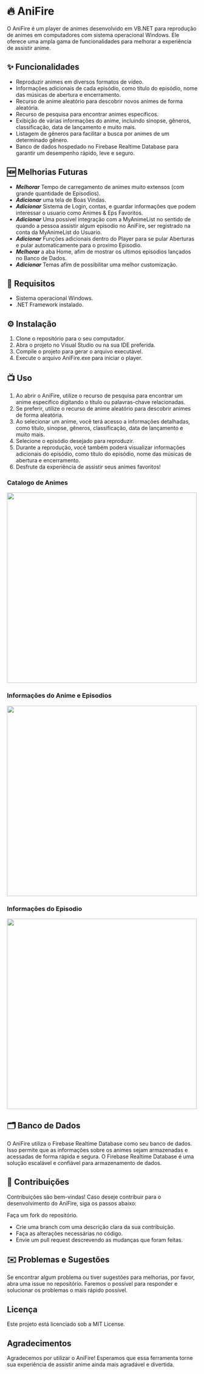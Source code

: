 # 🔥 AniFire
O AniFire é um player de animes desenvolvido em VB.NET para reprodução de animes em computadores com sistema operacional Windows. Ele oferece uma ampla gama de funcionalidades para melhorar a experiência de assistir anime.

## ✨ Funcionalidades
- Reproduzir animes em diversos formatos de vídeo.
- Informações adicionais de cada episódio, como título do episódio, nome das músicas de abertura e encerramento.
- Recurso de anime aleatório para descobrir novos animes de forma aleatória.
- Recurso de pesquisa para encontrar animes específicos.
- Exibição de várias informações do anime, incluindo sinopse, gêneros, classificação, data de lançamento e muito mais.
- Listagem de gêneros para facilitar a busca por animes de um determinado gênero.
- Banco de dados hospedado no Firebase Realtime Database para garantir um desempenho rápido, leve e seguro.

## 🆕 Melhorias Futuras
- ***Melhorar*** Tempo de carregamento de animes muito extensos (com grande quantidade de Episodios).
- ***Adicionar*** uma tela de Boas Vindas.
- ***Adicionar*** Sistema de Login, contas, e guardar informações que podem interessar o usuario como Animes & Eps Favoritos.
- ***Adicionar*** Uma possivel integração com a MyAnimeList no sentido de quando a pessoa assistir algum episodio no AniFire, ser registrado na conta da MyAnimeList do Usuario.
- ***Adicionar*** Funções adicionais dentro do Player para se pular Aberturas e pular automaticamente para o proximo Episodio.
- ***Melhorar*** a aba Home, afim de mostrar os ultimos episodios lançados no Banco de Dados.
- ***Adicionar*** Temas afim de possibilitar uma melhor customização.

## 🚨 Requisitos
- Sistema operacional Windows.
- .NET Framework instalado.

## ⚙️ Instalação
1. Clone o repositório para o seu computador.
1. Abra o projeto no Visual Studio ou na sua IDE preferida.
1. Compile o projeto para gerar o arquivo executável.
1. Execute o arquivo AniFire.exe para iniciar o player.

## 📺 Uso
1. Ao abrir o AniFire, utilize o recurso de pesquisa para encontrar um anime específico digitando o título ou palavras-chave relacionadas.
1. Se preferir, utilize o recurso de anime aleatório para descobrir animes de forma aleatória.
1. Ao selecionar um anime, você terá acesso a informações detalhadas, como título, sinopse, gêneros, classificação, data de lançamento e muito mais.
1. Selecione o episódio desejado para reproduzir.
1. Durante a reprodução, você também poderá visualizar informações adicionais do episódio, como título do episódio, nome das músicas de abertura e encerramento.
1. Desfrute da experiência de assistir seus animes favoritos!

### Catalogo de Animes
<img src="https://user-images.githubusercontent.com/40131970/155705857-810c3050-7211-4293-a20a-8176812c70e9.png" width="500px" />

### Informações do Anime e Episodios
<img src="https://user-images.githubusercontent.com/40131970/155705852-5fb301c0-930e-4042-aea3-579a9afab7a3.png" width="500px" />

### Informações do Episodio
<img src="https://user-images.githubusercontent.com/40131970/155705847-27e996b4-9691-4f41-b77f-0bbcb8fa7c61.png" width="500px" />

## 🗂️ Banco de Dados
O AniFire utiliza o Firebase Realtime Database como seu banco de dados. Isso permite que as informações sobre os animes sejam armazenadas e acessadas de forma rápida e segura. O Firebase Realtime Database é uma solução escalável e confiável para armazenamento de dados.

## 💚 Contribuições
Contribuições são bem-vindas! Caso deseje contribuir para o desenvolvimento do AniFire, siga os passos abaixo:

Faça um fork do repositório.
- Crie uma branch com uma descrição clara da sua contribuição.
- Faça as alterações necessárias no código.
- Envie um pull request descrevendo as mudanças que foram feitas.

## ✉️ Problemas e Sugestões
Se encontrar algum problema ou tiver sugestões para melhorias, por favor, abra uma issue no repositório. Faremos o possível para responder e solucionar os problemas o mais rápido possível.

## Licença
Este projeto está licenciado sob a MIT License.

##  Agradecimentos
Agradecemos por utilizar o AniFire! Esperamos que essa ferramenta torne sua experiência de assistir anime ainda mais agradável e divertida.

